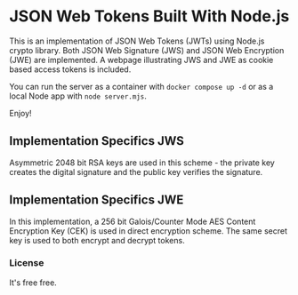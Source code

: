 # JSON Web Tokens Built With Node.js

This is an implementation of JSON Web Tokens (JWTs) using Node.js crypto library. Both JSON Web Signature (JWS) and JSON Web Encryption (JWE) are implemented. A webpage illustrating JWS and JWE as cookie based access tokens is included.

You can run the server as a container with `docker compose up -d` or as a local Node app with `node server.mjs`.

Enjoy!

## Implementation Specifics JWS

Asymmetric 2048 bit RSA keys are used in this scheme - the private key creates the digital signature and the public key verifies the signature.

## Implementation Specifics JWE

In this implementation, a 256 bit Galois/Counter Mode AES Content Encryption Key (CEK) is used in direct encryption scheme. The same secret key is used to both encrypt and decrypt tokens.

### License

It's free free.